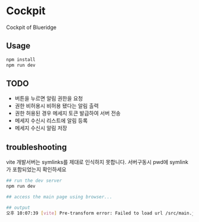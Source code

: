# Cockpit

Cockpit of Blueridge

## Usage

```bash
npm install
npm run dev
```

## TODO

* 버튼을 누르면 알림 권한을 요청
* 권한 비허용시 비허용 됐다는 알림 출력
* 권한 허용된 경우 메세지 토큰 발급하여 서버 전송
* 메세지 수신시 리스트에 알림 등록
* 메세지 수신시 알림 저장

## troubleshooting

vite 개발서버는 symlinks를 제대로 인식하지 못합니다. 서버구동시 pwd에 symlink가 포함되었는지 확인하세요

```bash
## run the dev server
npm run dev

## access the main page using browser...

## output
오후 10:07:39 [vite] Pre-transform error: Failed to load url /src/main.js (resolved id: E:/src/blueridge/blueridge-cockpit/src/main.js). Does the file exist? (x3)
```
